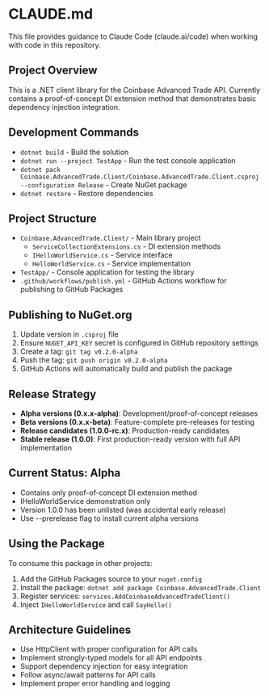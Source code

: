 # CLAUDE.md

This file provides guidance to Claude Code (claude.ai/code) when working with code in this repository.

## Project Overview

This is a .NET client library for the Coinbase Advanced Trade API. Currently contains a proof-of-concept DI extension method that demonstrates basic dependency injection integration.

## Development Commands

- `dotnet build` - Build the solution
- `dotnet run --project TestApp` - Run the test console application
- `dotnet pack Coinbase.AdvancedTrade.Client/Coinbase.AdvancedTrade.Client.csproj --configuration Release` - Create NuGet package
- `dotnet restore` - Restore dependencies

## Project Structure

- `Coinbase.AdvancedTrade.Client/` - Main library project
  - `ServiceCollectionExtensions.cs` - DI extension methods
  - `IHelloWorldService.cs` - Service interface
  - `HelloWorldService.cs` - Service implementation
- `TestApp/` - Console application for testing the library
- `.github/workflows/publish.yml` - GitHub Actions workflow for publishing to GitHub Packages

## Publishing to NuGet.org

1. Update version in `.csproj` file
2. Ensure `NUGET_API_KEY` secret is configured in GitHub repository settings
3. Create a tag: `git tag v0.2.0-alpha`
4. Push the tag: `git push origin v0.2.0-alpha`
5. GitHub Actions will automatically build and publish the package

## Release Strategy

- **Alpha versions (0.x.x-alpha)**: Development/proof-of-concept releases
- **Beta versions (0.x.x-beta)**: Feature-complete pre-releases for testing
- **Release candidates (1.0.0-rc.x)**: Production-ready candidates
- **Stable release (1.0.0)**: First production-ready version with full API implementation

## Current Status: Alpha
- Contains only proof-of-concept DI extension method
- IHelloWorldService demonstration only
- Version 1.0.0 has been unlisted (was accidental early release)
- Use --prerelease flag to install current alpha versions

## Using the Package

To consume this package in other projects:
1. Add the GitHub Packages source to your `nuget.config`
2. Install the package: `dotnet add package Coinbase.AdvancedTrade.Client`
3. Register services: `services.AddCoinbaseAdvancedTradeClient()`
4. Inject `IHelloWorldService` and call `SayHello()`

## Architecture Guidelines

- Use HttpClient with proper configuration for API calls
- Implement strongly-typed models for all API endpoints  
- Support dependency injection for easy integration
- Follow async/await patterns for API calls
- Implement proper error handling and logging